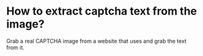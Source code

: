 # How to extract captcha text from the image?
Grab a real CAPTCHA image from a website that uses and grab the text from it. 

